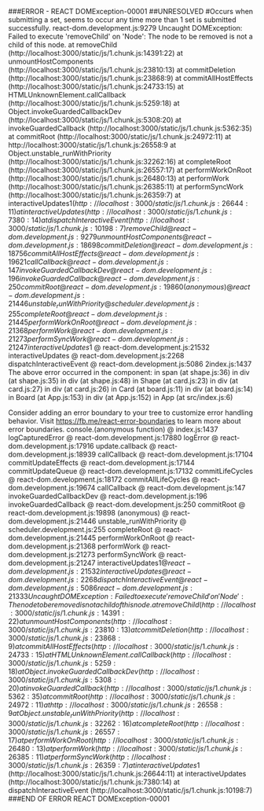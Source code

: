 ###ERROR - REACT DOMException-00001
##UNRESOLVED
#Occurs when submitting a set, seems to occur any time more than 1 set is submitted successfully.
react-dom.development.js:9279 Uncaught DOMException: Failed to execute 'removeChild' on 'Node': The node to be removed is not a child of this node.
    at removeChild (http://localhost:3000/static/js/1.chunk.js:14391:22)
    at unmountHostComponents (http://localhost:3000/static/js/1.chunk.js:23810:13)
    at commitDeletion (http://localhost:3000/static/js/1.chunk.js:23868:9)
    at commitAllHostEffects (http://localhost:3000/static/js/1.chunk.js:24733:15)
    at HTMLUnknownElement.callCallback (http://localhost:3000/static/js/1.chunk.js:5259:18)
    at Object.invokeGuardedCallbackDev (http://localhost:3000/static/js/1.chunk.js:5308:20)
    at invokeGuardedCallback (http://localhost:3000/static/js/1.chunk.js:5362:35)
    at commitRoot (http://localhost:3000/static/js/1.chunk.js:24972:11)
    at http://localhost:3000/static/js/1.chunk.js:26558:9
    at Object.unstable_runWithPriority (http://localhost:3000/static/js/1.chunk.js:32262:16)
    at completeRoot (http://localhost:3000/static/js/1.chunk.js:26557:17)
    at performWorkOnRoot (http://localhost:3000/static/js/1.chunk.js:26480:13)
    at performWork (http://localhost:3000/static/js/1.chunk.js:26385:11)
    at performSyncWork (http://localhost:3000/static/js/1.chunk.js:26359:7)
    at interactiveUpdates$1 (http://localhost:3000/static/js/1.chunk.js:26644:11)
    at interactiveUpdates (http://localhost:3000/static/js/1.chunk.js:7380:14)
    at dispatchInteractiveEvent (http://localhost:3000/static/js/1.chunk.js:10198:7)
removeChild @ react-dom.development.js:9279
unmountHostComponents @ react-dom.development.js:18698
commitDeletion @ react-dom.development.js:18756
commitAllHostEffects @ react-dom.development.js:19621
callCallback @ react-dom.development.js:147
invokeGuardedCallbackDev @ react-dom.development.js:196
invokeGuardedCallback @ react-dom.development.js:250
commitRoot @ react-dom.development.js:19860
(anonymous) @ react-dom.development.js:21446
unstable_runWithPriority @ scheduler.development.js:255
completeRoot @ react-dom.development.js:21445
performWorkOnRoot @ react-dom.development.js:21368
performWork @ react-dom.development.js:21273
performSyncWork @ react-dom.development.js:21247
interactiveUpdates$1 @ react-dom.development.js:21532
interactiveUpdates @ react-dom.development.js:2268
dispatchInteractiveEvent @ react-dom.development.js:5086
2index.js:1437 The above error occurred in the <span> component:
    in span (at shape.js:36)
    in div (at shape.js:35)
    in div (at shape.js:48)
    in Shape (at card.js:23)
    in div (at card.js:27)
    in div (at card.js:26)
    in Card (at board.js:11)
    in div (at board.js:14)
    in Board (at App.js:153)
    in div (at App.js:152)
    in App (at src/index.js:6)

Consider adding an error boundary to your tree to customize error handling behavior.
Visit https://fb.me/react-error-boundaries to learn more about error boundaries.
console.(anonymous function) @ index.js:1437
logCapturedError @ react-dom.development.js:17880
logError @ react-dom.development.js:17916
update.callback @ react-dom.development.js:18939
callCallback @ react-dom.development.js:17104
commitUpdateEffects @ react-dom.development.js:17144
commitUpdateQueue @ react-dom.development.js:17132
commitLifeCycles @ react-dom.development.js:18172
commitAllLifeCycles @ react-dom.development.js:19674
callCallback @ react-dom.development.js:147
invokeGuardedCallbackDev @ react-dom.development.js:196
invokeGuardedCallback @ react-dom.development.js:250
commitRoot @ react-dom.development.js:19898
(anonymous) @ react-dom.development.js:21446
unstable_runWithPriority @ scheduler.development.js:255
completeRoot @ react-dom.development.js:21445
performWorkOnRoot @ react-dom.development.js:21368
performWork @ react-dom.development.js:21273
performSyncWork @ react-dom.development.js:21247
interactiveUpdates$1 @ react-dom.development.js:21532
interactiveUpdates @ react-dom.development.js:2268
dispatchInteractiveEvent @ react-dom.development.js:5086
react-dom.development.js:21333 Uncaught DOMException: Failed to execute 'removeChild' on 'Node': The node to be removed is not a child of this node.
    at removeChild (http://localhost:3000/static/js/1.chunk.js:14391:22)
    at unmountHostComponents (http://localhost:3000/static/js/1.chunk.js:23810:13)
    at commitDeletion (http://localhost:3000/static/js/1.chunk.js:23868:9)
    at commitAllHostEffects (http://localhost:3000/static/js/1.chunk.js:24733:15)
    at HTMLUnknownElement.callCallback (http://localhost:3000/static/js/1.chunk.js:5259:18)
    at Object.invokeGuardedCallbackDev (http://localhost:3000/static/js/1.chunk.js:5308:20)
    at invokeGuardedCallback (http://localhost:3000/static/js/1.chunk.js:5362:35)
    at commitRoot (http://localhost:3000/static/js/1.chunk.js:24972:11)
    at http://localhost:3000/static/js/1.chunk.js:26558:9
    at Object.unstable_runWithPriority (http://localhost:3000/static/js/1.chunk.js:32262:16)
    at completeRoot (http://localhost:3000/static/js/1.chunk.js:26557:17)
    at performWorkOnRoot (http://localhost:3000/static/js/1.chunk.js:26480:13)
    at performWork (http://localhost:3000/static/js/1.chunk.js:26385:11)
    at performSyncWork (http://localhost:3000/static/js/1.chunk.js:26359:7)
    at interactiveUpdates$1 (http://localhost:3000/static/js/1.chunk.js:26644:11)
    at interactiveUpdates (http://localhost:3000/static/js/1.chunk.js:7380:14)
    at dispatchInteractiveEvent (http://localhost:3000/static/js/1.chunk.js:10198:7)
###END OF ERROR REACT DOMException-00001